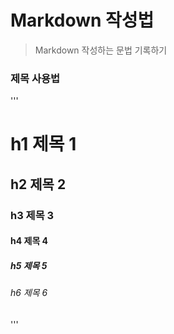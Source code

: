 # Markdown 작성법 
> Markdown 작성하는 문법 기록하기  

### 제목 사용법
'''
# h1 제목 1
## h2 제목 2
### h3 제목 3
#### h4 제목 4
##### h5 제목 5
###### h6 제목 6
'''
